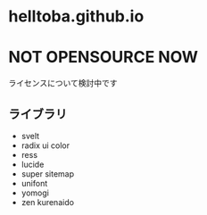 # helltoba.github.io
# NOT OPENSOURCE NOW
ライセンスについて検討中です
## ライブラリ
- svelt
- radix ui color
- ress
- lucide
- super sitemap
- unifont
- yomogi
- zen kurenaido
